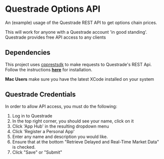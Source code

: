 # Questrade Options API
An (example) usage of the Questrade REST API to get options chain prices.

This will work for anyone with a Questrade account 'in good standing'. 
Questrade provides free API access to any clients

## Dependencies
This project uses [cpprestsdk](https://github.com/microsoft/cpprestsdk) to make requests to Questrade's REST Api. Follow the instructions **[here](https://github.com/Microsoft/cpprestsdk/wiki/Getting-Started-Tutorial)** for installation.

**Mac Users** make sure you have the latest XCode installed on your system

## Questrade Credentials
In order to allow API access, you must do the following:

1. Log in to Questrade
2. In the top right corner, you should see your name, click on it
3. Click 'App Hub' in the resulting dropdown menu
4. Click 'Register a Personal App'
5. Enter any name and description you would like.
6. Ensure that at the bottom "Retrieve Delayed and Real-Time Market Data" is checked.
7. Click "Save" or "Submit"
